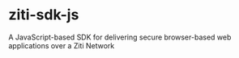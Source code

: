 # ziti-sdk-js
A JavaScript-based SDK for delivering secure browser-based web applications over a Ziti Network
